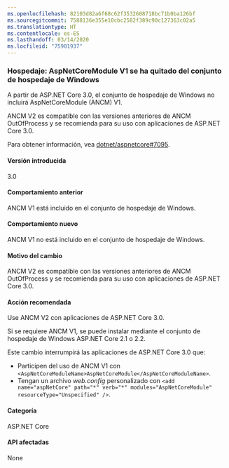 ```yaml
---
ms.openlocfilehash: 82103d82a6f68c62f3532608718bc71b0ba126bf
ms.sourcegitcommit: 7588136e355e10cbc2582f389c90c127363c02a5
ms.translationtype: HT
ms.contentlocale: es-ES
ms.lasthandoff: 03/14/2020
ms.locfileid: "75901937"
---
```

### <a name="hosting-aspnetcoremodule-v1-removed-from-windows-hosting-bundle"></a>Hospedaje: AspNetCoreModule V1 se ha quitado del conjunto de hospedaje de Windows

A partir de ASP.NET Core 3.0, el conjunto de hospedaje de Windows no incluirá AspNetCoreModule (ANCM) V1.

ANCM V2 es compatible con las versiones anteriores de ANCM OutOfProcess y se recomienda para su uso con aplicaciones de ASP.NET Core 3.0.

Para obtener información, vea [dotnet/aspnetcore#7095](https://github.com/dotnet/aspnetcore/issues/7095).

#### <a name="version-introduced"></a>Versión introducida

3.0

#### <a name="old-behavior"></a>Comportamiento anterior

ANCM V1 está incluido en el conjunto de hospedaje de Windows.

#### <a name="new-behavior"></a>Comportamiento nuevo

ANCM V1 no está incluido en el conjunto de hospedaje de Windows.

#### <a name="reason-for-change"></a>Motivo del cambio

ANCM V2 es compatible con las versiones anteriores de ANCM OutOfProcess y se recomienda para su uso con aplicaciones de ASP.NET Core 3.0.

#### <a name="recommended-action"></a>Acción recomendada

Use ANCM V2 con aplicaciones de ASP.NET Core 3.0.

Si se requiere ANCM V1, se puede instalar mediante el conjunto de hospedaje de Windows ASP.NET Core 2.1 o 2.2.

Este cambio interrumpirá las aplicaciones de ASP.NET Core 3.0 que:

- Participen del uso de ANCM V1 con `<AspNetCoreModuleName>AspNetCoreModule</AspNetCoreModuleName>`.
- Tengan un archivo *web.config* personalizado con `<add name="aspNetCore" path="*" verb="*" modules="AspNetCoreModule" resourceType="Unspecified" />`.

#### <a name="category"></a>Categoría

ASP.NET Core

#### <a name="affected-apis"></a>API afectadas

None

<!-- 

#### Affected APIs

Not detectable via API analysis

-->
